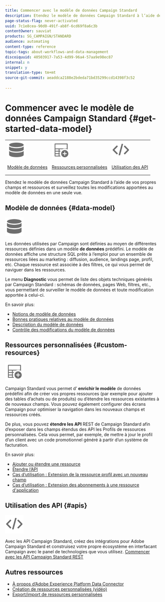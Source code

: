 ```yaml
---
title: Commencer avec le modèle de données Campaign Standard
description: Etendez le modèle de données Campaign Standard à l’aide de vos propres champs et ressources et surveillez toutes les modifications apportées au modèle de données en une seule vue.
page-status-flag: never-activated
uuid: 7c1e8cea-90d0-491f-ab8f-6cd69f8a6c3b
contentOwner: sauviat
products: SG_CAMPAIGN/STANDARD
audience: automating
content-type: reference
topic-tags: about-workflows-and-data-management
discoiquuid: 40503917-7a53-4d99-96a4-57aa9e98ec87
internal: n
snippet: y
translation-type: tm+mt
source-git-commit: aeaddca2188e2bdeda71bd35299ccd14398f3c52

---
```



# Commencer avec le modèle de données Campaign Standard {#get-started-data-model}

<table>
<tr>
<td><img src="assets/do-not-localize/icon_datamodel.svg" width="60px"><p><a href="#data-model">Modèle de données</a></p></td>
<td><img src="assets/do-not-localize/icon_custom.svg" width="60px"><p><a href="#custom-resources">Ressources personnalisées</a></p></td><td><img src="assets/do-not-localize/icon_api.svg" width="60px"><p><a href="#custom-resources">Utilisation des API</a></p></td></tr>
</table>

Etendez le modèle de données Campaign Standard à l’aide de vos propres champs et ressources et surveillez toutes les modifications apportées au modèle de données en une seule vue.

## Modèle de données {#data-model}

<img src="assets/do-not-localize/icon_datamodel.svg" width="60px">

Les données utilisées par Campaign sont définies au moyen de différentes ressources définies dans un modèle **de données** prédéfini. Le modèle de données affiche une structure SQL prête à l’emploi pour un ensemble de ressources liées au marketing : diffusion, audience, landings page, profil, etc. Chaque ressource est associée à des filtres, ce qui vous permet de naviguer dans les ressources.

Le menu **Diagnostic** vous permet de liste des objets techniques générés par Campaign Standard : schémas de données, pages Web, filtres, etc., vous permettant de surveiller le modèle de données et toute modification apportée à celui-ci.

En savoir plus:

* [Notions de modèle de données](../../developing/using/data-model-concepts.md)
* [Bonnes pratiques relatives au modèle de données](../../developing/using/data-model-best-practices.md)
* [Description du modèle de données](../../developing/using/datamodel-introduction.md)
* [Contrôle des modifications du modèle de données](../../developing/using/monitoring-data-model-changes.md)

## Ressources personnalisées {#custom-resources}

<img src="assets/do-not-localize/icon_custom.svg" width="60px">

Campaign Standard vous permet d’ **enrichir le modèle** de données prédéfini afin de créer vos propres ressources (par exemple pour ajouter des tables d’achats ou de produits) ou d’étendre les ressources existantes à de nouveaux champs. Vous pouvez également configurer des écrans Campaign pour optimiser la navigation dans les nouveaux champs et ressources créés.

De plus, vous pouvez **étendre les API** REST de Campaign Standard afin d’exposer dans les champs étendus des API les Profils de ressources personnalisées. Cela vous permet, par exemple, de mettre à jour le profil d’un client avec un code promotionnel généré à partir d’un système de facturation.

En savoir plus:

* [Ajouter ou étendre une ressource](../../developing/using/key-steps-to-add-a-resource.md)
* [Étendre l’API](../../developing/using/about-extending-the-api.md)
* [Cas d’utilisation : Extension de la ressource profil avec un nouveau champ](../../developing/using/extending-the-profile-resource-with-a-new-field.md)
* [Cas d’utilisation : Extension des abonnements à une ressource d&#39;application](../../developing/using/extending-the-subscriptions-to-an-application-resource.md)

## Utilisation des API {#apis}

<img src="assets/do-not-localize/icon_api.svg" width="60px">

Avec les API Campaign Standard, créez des intégrations pour Adobe Campaign Standard et construisez votre propre écosystème en interfacant Campaign avec le panel de technologies que vous utilisez. [Commencer avec les API Campaign Standard REST](../../api/using/about-campaign-standard-apis.md)

## Autres ressources

* [À propos d’Adobe Experience Platform Data Connector](../../developing/using/aep-about-data-connector.md)
* [Création de ressources personnalisées (vidéo)](https://docs.adobe.com/content/help/en/campaign-standard-learn/tutorials/developing/custom-resources-develop/creating-custom-resources.html)
* [Export/import de ressources personnalisées](https://helpx.adobe.com/campaign/kb/acs-get-started-with-cusres.html)
